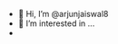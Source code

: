 
- 👋 Hi, I’m @arjunjaiswal8
- 👀 I’m interested in ...
- <script>
 -<script>" <iframe <p>= &lt;p&gt;hello&lt;/p&gt; > 

![icons quot; src= quot;x quot;](https://github.com/user-attachments/assets/67be63fa-5722-4a6a-8280-59617652f9cb)

![icons quot; src= quot;x quot;](https://github.comadmin)











  
